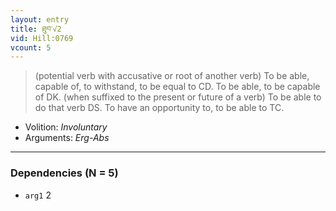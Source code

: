 ```yaml
---
layout: entry
title: ཐུབ་√2
vid: Hill:0769
vcount: 5
---
```

> (potential verb with accusative or root of another verb) To be able, capable of, to withstand, to be equal to CD\. To be able, to be capable of DK\. (when suffixed to the present or future of a verb) To be able to do that verb DS\. To have an opportunity to, to be able to TC\.

* Volition: _Involuntary_
* Arguments: _Erg-Abs_

---

### Dependencies (N = 5)
* `arg1` 2
